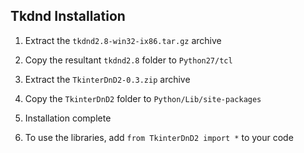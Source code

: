 ## Tkdnd Installation

1. Extract the `tkdnd2.8-win32-ix86.tar.gz` archive

2. Copy the resultant `tkdnd2.8` folder to `Python27/tcl`

3. Extract the `TkinterDnD2-0.3.zip` archive

4. Copy the `TkinterDnD2` folder to `Python/Lib/site-packages`

5. Installation complete

6. To use the libraries, add `from TkinterDnD2 import *` to your code
